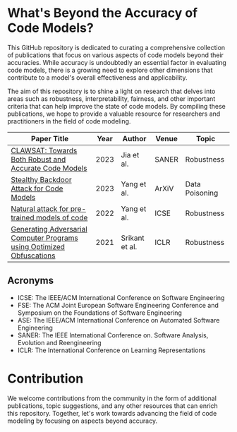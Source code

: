 # What's Beyond the Accuracy of Code Models?

This GitHub repository is dedicated to curating a comprehensive collection of publications that focus on various aspects of code models beyond their accuracies. While accuracy is undoubtedly an essential factor in evaluating code models, there is a growing need to explore other dimensions that contribute to a model's overall effectiveness and applicability.

The aim of this repository is to shine a light on research that delves into areas such as robustness, interpretability, fairness, and other important criteria that can help improve the state of code models. By compiling these publications, we hope to provide a valuable resource for researchers and practitioners in the field of code modeling.


| Paper Title                                                    | Year | Author      | Venue | Topic         |
|----------------------------------------------------------------|------|-------------|-------|---------------|
| [CLAWSAT: Towards Both Robust and Accurate Code Models](https://arxiv.org/abs/2211.11711) | 2023 | Jia et al. | SANER | Robustness |
| [Stealthy Backdoor Attack for Code Models](https://arxiv.org/abs/2301.02496) | 2023 | Yang et al. | ArXiV | Data Poisoning |
| [Natural attack for pre-trained models of code](https://dl.acm.org/doi/abs/10.1145/3510003.3510146) | 2022 | Yang et al. | ICSE | Robustness     |
| [Generating Adversarial Computer Programs using Optimized Obfuscations](https://openreview.net/forum?id=PH5PH9ZO_4) | 2021 | Srikant et al. | ICLR | Robustness     |


## Acronyms

- ICSE: The IEEE/ACM International Conference on Software Engineering
- FSE: The ACM Joint European Software Engineering Conference and Symposium on the Foundations of Software Engineering
- ASE: The IEEE/ACM International Conference on Automated Software Engineering
- SANER: The IEEE International Conference on. Software Analysis, Evolution and Reengineering
- ICLR: The International Conference on Learning Representations

# Contribution
We welcome contributions from the community in the form of additional publications, topic suggestions, and any other resources that can enrich this repository. Together, let's work towards advancing the field of code modeling by focusing on aspects beyond accuracy.

